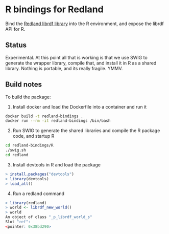 R bindings for Redland
======================

Bind the [Redland librdf library](http://librdf.org) into the R environment, and expose the librdf API for R.

## Status

Experimental.  At this point all that is working is that we use SWIG to generate the wrapper library, compile that, and install it in R as a shared library.  Nothing is portable, and its really fragile. YMMV.

## Build notes

To build the package:

1. Install docker and load the Dockerfile into a container and run it
```bash
docker build -t redland-bindings .
docker run --rm -it redland-bindings /bin/bash
```
2. Run SWIG to generate the shared libraries and compile the R package code, and startup R
```bash
cd redland-bindings/R
./swig.sh
cd redland
```
3. Install devtools in R and load the package
```r
> install.packages("devtools")
> library(devtools)
> load_all()
```
4. Run a redland command
```r
> library(redland)
> world <- librdf_new_world()
> world
An object of class "_p_librdf_world_s"
Slot "ref":
<pointer: 0x38bd290>
```

